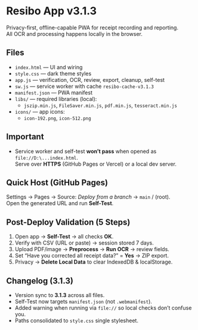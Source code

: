 # Resibo App v3.1.3

Privacy-first, offline-capable PWA for receipt recording and reporting.  
All OCR and processing happens locally in the browser.

## Files
- `index.html` — UI and wiring
- `style.css` — dark theme styles
- `app.js` — verification, OCR, review, export, cleanup, self-test
- `sw.js` — service worker with cache `resibo-cache-v3.1.3`
- `manifest.json` — PWA manifest
- `libs/` — required libraries (local):
  - `jszip.min.js`, `FileSaver.min.js`, `pdf.min.js`, `tesseract.min.js`
- `icons/` — app icons:
  - `icon-192.png`, `icon-512.png`

## Important
- Service worker and self-test **won’t pass** when opened as `file://D:\...index.html`.  
  Serve over **HTTPS** (GitHub Pages or Vercel) or a local dev server.

## Quick Host (GitHub Pages)
Settings → Pages → Source: *Deploy from a branch* → `main` / (root).  
Open the generated URL and run **Self-Test**.

## Post-Deploy Validation (5 Steps)
1. Open app → **Self-Test** → all checks **OK**.
2. Verify with CSV (URL or paste) → session stored 7 days.
3. Upload PDF/image → **Preprocess** → **Run OCR** → review fields.
4. Set “Have you corrected all receipt data?” = **Yes** → ZIP export.
5. Privacy → **Delete Local Data** to clear IndexedDB & localStorage.

## Changelog (3.1.3)
- Version sync to **3.1.3** across all files.
- Self-Test now targets `manifest.json` (not `.webmanifest`).
- Added warning when running via `file://` so local checks don’t confuse you.
- Paths consolidated to `style.css` single stylesheet.
